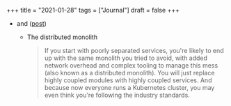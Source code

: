 +++
title = "2021-01-28"
tags = ["Journal"]
draft = false
+++

-   and ([post](https://threedots.tech/post/things-to-know-about-dry/))
    -   The distributed monolith

        > If you start with poorly separated services, you're likely to end up with the same monolith you tried to avoid, with added network overhead and complex tooling to manage this mess (also known as a distributed monolith). You will just replace highly coupled modules with highly coupled services. And because now everyone runs a Kubernetes cluster, you may even think you're following the industry standards.